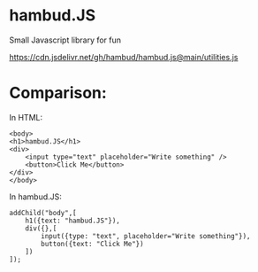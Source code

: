 # hambud.JS
Small Javascript library for fun

https://cdn.jsdelivr.net/gh/hambud/hambud.js@main/utilities.js


# Comparison:

In HTML:
```
<body>
<h1>hambud.JS</h1>
<div>
    <input type="text" placeholder="Write something" />
    <button>Click Me</button>
</div>
</body>
```

In hambud.JS:
```
addChild("body",[
    h1({text: "hambud.JS"}),
    div({},[
        input({type: "text", placeholder="Write something"}),
        button({text: "Click Me"})
    ])
]);
```